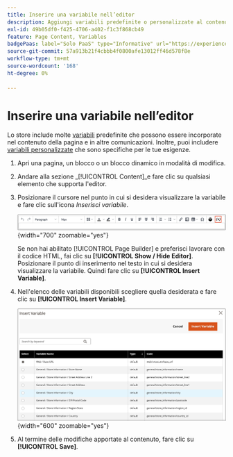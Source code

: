 ```yaml
---
title: Inserire una variabile nell’editor
description: Aggiungi variabili predefinite o personalizzate al contenuto nell’editor di WYSIWYG.
exl-id: 49b05df0-f425-4706-a402-f1c3f868cb49
feature: Page Content, Variables
badgePaas: label="Solo PaaS" type="Informative" url="https://experienceleague.adobe.com/en/docs/commerce/user-guides/product-solutions" tooltip="Applicabile solo ai progetti Adobe Commerce on Cloud (infrastruttura PaaS gestita da Adobe) e ai progetti on-premise."
source-git-commit: 57a913b21f4cbbb4f0800afe13012ff46d578f8e
workflow-type: tm+mt
source-wordcount: '168'
ht-degree: 0%

---
```


# Inserire una variabile nell’editor

Lo store include molte [variabili](../systems/variables-predefined.md) predefinite che possono essere incorporate nel contenuto della pagina e in altre comunicazioni. Inoltre, puoi includere [variabili personalizzate](../systems/variables-custom.md) che sono specifiche per le tue esigenze.

1. Apri una pagina, un blocco o un blocco dinamico in modalità di modifica.

1. Andare alla sezione _[!UICONTROL Content]_e fare clic su qualsiasi elemento che supporta l&#39;editor.

1. Posizionare il cursore nel punto in cui si desidera visualizzare la variabile e fare clic sull&#39;icona _Inserisci variabile_.

   ![Barra degli strumenti dell&#39;editor - Inserisci variabile](./assets/editor-toolbar-variable-button.png){width="700" zoomable="yes"}

   Se non hai abilitato [!UICONTROL Page Builder] e preferisci lavorare con il codice HTML, fai clic su **[!UICONTROL Show / Hide Editor]**. Posizionare il punto di inserimento nel testo in cui si desidera visualizzare la variabile. Quindi fare clic su **[!UICONTROL Insert Variable]**.

1. Nell&#39;elenco delle variabili disponibili scegliere quella desiderata e fare clic su **[!UICONTROL Insert Variable]**.

   ![Inserisci pagina variabile](./assets/content-insert-variable.png){width="600" zoomable="yes"}

1. Al termine delle modifiche apportate al contenuto, fare clic su **[!UICONTROL Save]**.
